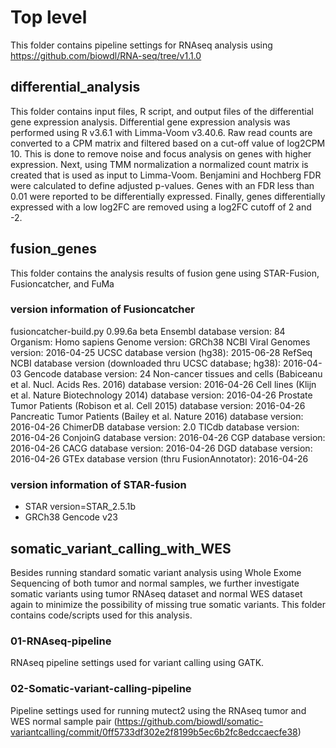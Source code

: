 # Top level
This folder contains pipeline settings for RNAseq analysis using https://github.com/biowdl/RNA-seq/tree/v1.1.0

## differential_analysis
This folder contains input files, R script, and output files of the differential gene expression analysis. Differential gene expression analysis was performed using R v3.6.1 with Limma-Voom v3.40.6. Raw read counts are converted to a CPM matrix and filtered based on a cut-off value of log2CPM 10. This is done to remove noise and focus analysis on genes with higher expression. Next, using TMM normalization a normalized count matrix is created that is used as input to Limma-Voom. Benjamini and Hochberg FDR were calculated to define adjusted p-values. Genes with an FDR less than 0.01 were reported to be differentially expressed. Finally, genes differentially expressed with a low log2FC are removed using a log2FC cutoff of 2 and -2.

## fusion_genes
This folder contains the analysis results of fusion gene using STAR-Fusion, Fusioncatcher, and FuMa

### version information of Fusioncatcher
fusioncatcher-build.py 0.99.6a beta
Ensembl database version: 84
Organism: Homo sapiens
Genome version: GRCh38
NCBI Viral Genomes version: 2016-04-25
UCSC database version (hg38): 2015-06-28
RefSeq NCBI database version (downloaded thru UCSC database; hg38): 2016-04-03
Gencode database version: 24
Non-cancer tissues and cells (Babiceanu et al. Nucl. Acids Res. 2016) database version: 2016-04-26
Cell lines (Klijn et al. Nature Biotechnology 2014) database version: 2016-04-26
Prostate Tumor Patients (Robison et al. Cell 2015) database version: 2016-04-26
Pancreatic Tumor Patients (Bailey et al. Nature 2016) database version: 2016-04-26
ChimerDB database version: 2.0
TICdb database version: 2016-04-26
ConjoinG database version: 2016-04-26
CGP database version: 2016-04-26
CACG database version: 2016-04-26
DGD database version: 2016-04-26
GTEx database version (thru FusionAnnotator): 2016-04-26 

### version information of STAR-fusion
* STAR version=STAR_2.5.1b
* GRCh38 Gencode v23

## somatic_variant_calling_with_WES
Besides running standard somatic variant analysis using Whole Exome Sequencing of both tumor and normal samples, we further investigate somatic variants using tumor RNAseq dataset and normal WES dataset again to minimize the possibility of missing true somatic variants. This folder contains code/scripts used for this analysis.

### 01-RNAseq-pipeline
RNAseq pipeline settings used for variant calling using GATK.

### 02-Somatic-variant-calling-pipeline
Pipeline settings used for running mutect2 using the RNAseq tumor and WES normal sample pair (https://github.com/biowdl/somatic-variantcalling/commit/0ff5733df302e2f8199b5ec6b2fc8edccaecfe38)


